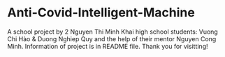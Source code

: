 # Anti-Covid-Intelligent-Machine
A school project by 2 Nguyen Thi Minh Khai high school students: Vuong Chi Hào &amp; Duong Nghiep Quy and the help of their mentor Nguyen Cong Minh. Information of project is in README file. Thank you for visitting! 
